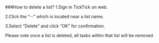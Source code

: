 ###How to delete a list?
1.Sign in TickTick on web.

2.Click the “···” which is located near a list name.

3.Select “Delete” and click “OK” for confirmation.

Please note once a list is deleted, all tasks within that list will be removed.
